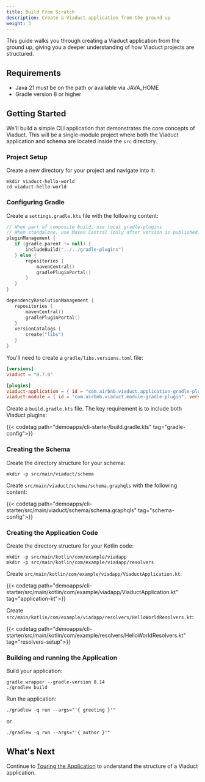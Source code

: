 ```yaml
---
title: Build From Scratch
description: Create a Viaduct application from the ground up
weight: 3
---
```


This guide walks you through creating a Viaduct application from the ground up, giving you a deeper understanding of how Viaduct projects are structured.

## Requirements

- Java 21 must be on the path or available via JAVA_HOME
- Gradle version 8 or higher

## Getting Started

We'll build a simple CLI application that demonstrates the core concepts of Viaduct. This will be a single-module project where both the Viaduct application and schema are located inside the `src` directory.

### Project Setup

Create a new directory for your project and navigate into it:

```shell
mkdir viaduct-hello-world
cd viaduct-hello-world
```

### Configuring Gradle

Create a `settings.gradle.kts` file with the following content:

```kotlin
// When part of composite build, use local gradle-plugins
// When standalone, use Maven Central (only after version is published)
pluginManagement {
   if (gradle.parent != null) {
       includeBuild("../../gradle-plugins")
   } else {
       repositories {
           mavenCentral()
           gradlePluginPortal()
       }
   }
}

dependencyResolutionManagement {
   repositories {
       mavenCentral()
       gradlePluginPortal()
   }
   versionCatalogs {
       create("libs")
   }
}
```


You'll need to create a `gradle/libs.versions.toml` file:

```toml
[versions]
viaduct = "0.7.0"

[plugins]
viaduct-application = { id = "com.airbnb.viaduct.application-gradle-plugin", version.ref = "viaduct" }
viaduct-module = { id = "com.airbnb.viaduct.module-gradle-plugin", version.ref = "viaduct" }
```

Create a `build.gradle.kts` file. The key requirement is to include both Viaduct plugins:

{{< codetag path="demoapps/cli-starter/build.gradle.kts" tag="gradle-config">}}

### Creating the Schema

Create the directory structure for your schema:

```shell
mkdir -p src/main/viaduct/schema
```

Create `src/main/viaduct/schema/schema.graphqls` with the following content:


{{< codetag path="demoapps/cli-starter/src/main/viaduct/schema/schema.graphqls" tag="schema-config">}}

### Creating the Application Code

Create the directory structure for your Kotlin code:

```shell
mkdir -p src/main/kotlin/com/example/viadapp
mkdir -p src/main/kotlin/com/example/viadapp/resolvers
```

Create `src/main/kotlin/com/example/viadapp/ViaductApplication.kt`:

{{< codetag path="demoapps/cli-starter/src/main/kotlin/com/example/viadapp/ViaductApplication.kt" tag="application-kt">}}

Create `src/main/kotlin/com/example/viadapp/resolvers/HelloWorldResolvers.kt`:

{{< codetag path="demoapps/cli-starter/src/main/kotlin/com/example/resolvers/HelloWorldResolvers.kt" tag="resolvers-setup">}}

### Building and running the Application

Build your application:

```shell
gradle wrapper --gradle-version 8.14
./gradlew build
```

Run the application:

```shell
./gradlew -q run --args="'{ greeting }'"
```
or
```shell
./gradlew -q run --args="'{ author }'"
```

## What's Next

Continue to [Touring the Application](../../tour) to understand the structure of a Viaduct application.
